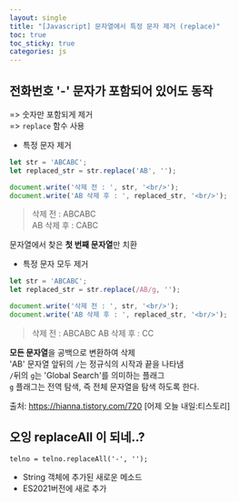 ```yaml
---
layout: single
title: "[Javascript] 문자열에서 특정 문자 제거 (replace)"
toc: true
toc_sticky: true
categories: js
---
```


## 전화번호 '-' 문자가 포함되어 있어도 동작
=> 숫자만 포함되게 제거    
=> `replace` 함수 사용
* 특정 문자 제거
   
```js
let str = 'ABCABC';
let replaced_str = str.replace('AB', '');

document.write('삭제 전 : ', str, '<br/>');
document.write('AB 삭제 후 : ', replaced_str, '<br/>');
```
> 삭제 전 : ABCABC    
> AB 삭제 후 : CABC    
  
  문자열에서 찾은 **첫 번째 문자열**만 치환
* 특정 문자 모두 제거
  
```js
let str = 'ABCABC';
let replaced_str = str.replace(/AB/g, '');

document.write('삭제 전 : ', str, '<br/>');
document.write('AB 삭제 후 : ', replaced_str, '<br/>');
```
> 삭제 전 : ABCABC
> AB 삭제 후 : CC

  **모든 문자열**을 공백으로 변환하여 삭제   
  'AB' 문자열 앞뒤의 `/`는 정규식의 시작과 끝을 나타냄    
  `/`뒤의 `g`는 'Global Search'를 의미하는 플래그     
  `g` 플래그는 전역 탐색, 즉 전체 문자열을 탐색 하도록 한다.     
  
   출처: <https://hianna.tistory.com/720> [어제 오늘 내일:티스토리]

## 오잉 replaceAll 이 되네..?
```
telno = telno.replaceAll('-', '');
```
* String 객체에 추가된 새로운 메소드
* ES2021버전에 새로 추가
